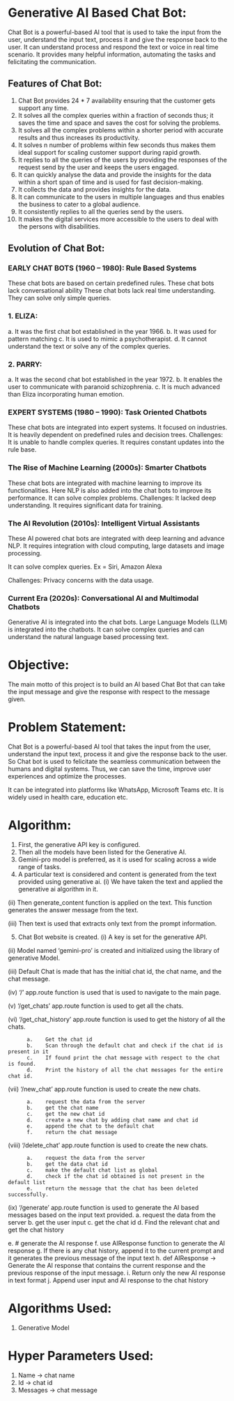 # Generative AI Based Chat Bot:
Chat Bot is a powerful-based AI tool that is used to take the input from the user, understand the input text, process it and give the response back to the user.  It can understand process and respond the text or voice in real time scenario. It provides many helpful information, automating the tasks and felicitating the communication.

## Features of Chat Bot:
1.	Chat Bot provides 24 * 7 availability ensuring that the customer gets support any time.
2.	It solves all the complex queries within a fraction of seconds thus; it saves the time and space and saves the cost for solving the problems.
3.	It solves all the complex problems within a shorter period with accurate results and thus increases its productivity.
4.	It solves n number of problems within few seconds thus makes them ideal support for scaling customer support during rapid growth.
5.	It replies to all the queries of the users by providing the responses of the request send by the user and keeps the users engaged.
6.	It can quickly analyse the data and provide the insights for the data within a short span of time and is used for fast decision-making.
7.	It collects the data and provides insights for the data.
8.	It can communicate to the users in multiple languages and thus enables the business to cater to a global audience.
9.	It consistently replies to all the queries send by the users.
10.	It makes the digital services more accessible to the users to deal with the persons with disabilities.

## Evolution of Chat Bot:

###  EARLY CHAT BOTS (1960 – 1980): Rule Based Systems
These chat bots are based on certain predefined rules.
These chat bots lack conversational ability
These chat bots lack real time understanding.
They can solve only simple queries.

### 1.	ELIZA:
a.	It was the first chat bot established in the year 1966.
b.	It was used for pattern matching
c.	It is used to mimic a psychotherapist.
d.	It cannot understand the text or solve any of the complex queries.

### 2.	PARRY:
a.	It was the second chat bot established in the year 1972.
b.	It enables the user to communicate with paranoid schizophrenia.
c.	It is much advanced than Eliza incorporating human emotion.

### EXPERT SYSTEMS (1980 – 1990): Task Oriented Chatbots
These chat bots are integrated into expert systems.
It focused on industries.
It is heavily dependent on predefined rules and decision trees.
Challenges:
It is unable to handle complex queries.
It requires constant updates into the rule base.



### The Rise of Machine Learning (2000s): Smarter Chatbots
These chat bots are integrated with machine learning to improve its functionalities.
Here NLP is also added into the chat bots to improve its performance.
It can solve complex problems.
Challenges:
It lacked deep understanding.
It requires significant data for training.

### The AI Revolution (2010s): Intelligent Virtual Assistants
These AI powered chat bots are integrated with deep learning and advance NLP.
It requires integration with cloud computing, large datasets and image processing.

It can solve complex queries.
Ex = Siri, Amazon Alexa 

Challenges:
Privacy concerns with the data usage.


### Current Era (2020s): Conversational AI and Multimodal Chatbots

Generative AI is integrated into the chat bots.
Large Language Models (LLM) is integrated into the chatbots.
It can solve complex queries and can understand the natural language based processing text.


# Objective:

The main motto of this project is to build an AI based Chat Bot that can take the input message and give the response with respect to the message given.

# Problem Statement:

Chat Bot is a powerful-based AI tool that takes the input from the user, understand the input text, process it and give the response back to the user.  So Chat bot is used to felicitate the seamless communication between the humans and digital systems. Thus, we can save the time, improve user experiences and optimize the processes.


It can be integrated into platforms like WhatsApp, Microsoft Teams etc.
It is widely used in health care, education etc.

# Algorithm:
1.	First, the generative API key is configured.
2.	Then all the models have been listed for the Generative AI.
3.	Gemini-pro model is preferred, as it is used for scaling across a wide range of tasks.
4.	A particular text is considered and content is generated from the text provided using generative ai.
   (i)	We have taken the text and applied the generative ai algorithm in it.

   (ii)	Then generate_content function is applied on the text. This function generates the answer message from the text.

   (iii)	Then text is used that extracts only text from the prompt information.

5.	Chat Bot website is created. 
   (i)	A key is set for the generative API.

  (ii)	Model named ‘gemini-pro’ is created and initialized using the library of generative Model.

  (iii)	Default Chat is made that has the initial chat id, the chat name, and the chat message.

  (iv)	‘/’ app.route function is used that is used to navigate to the main page.

  (v)	‘/get_chats’ app.route function is used to get all the chats.

  (vi)	‘/get_chat_history’ app.route function is used to get the history of all the chats.

          a.	Get the chat id
          b.	Scan through the default chat and check if the chat id is present in it
          c.	If found print the chat message with respect to the chat is found.
          d.	Print the history of all the chat messages for the entire chat id.

(vii)	‘/new_chat’ app.route function is used to create the new chats.

          a.	request the data from the server   
          b.	get the chat name
          c.	get the new chat id
          d.	create a new chat by adding chat name and chat id
          e.	append the chat to the default chat
          f.	return the chat message
          
(viii)	‘/delete_chat’ app.route function is used to create the new chats.

          a.	request the data from the server
          b.	get the data chat id
          c.	make the default chat list as global
          d.	check if the chat id obtained is not present in the default list
          e.	return the message that the chat has been deleted successfully.

(ix)	‘/generate’ app.route function is used to generate the AI based messages based on the input text provided.
          a.	request the data from the server
          b.	get the user input
          c.	 get the chat id
          d.	 Find the relevant chat and get the chat history

e.	# generate the AI response
f.	use AIResponse function to generate the AI response
g.	If there is any chat history, append it to the current prompt and  it generates the previous message of the input text
h.	def AIResponse -> Generate the AI response that contains the current response and the previous response of the input message.
i.	Return only the new AI response in text format
j.	Append user input and AI response to the chat history

# Algorithms Used:
  1.	Generative Model

# Hyper Parameters Used:
  1.	Name -> chat name
  2.	Id      ->  chat id
  3.	Messages -> chat message
